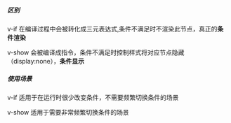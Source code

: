 ##### 区别

v-if 在编译过程中会被转化成三元表达式,条件不满足时不渲染此节点，真正的**条件渲染**

v-show 会被编译成指令，条件不满足时控制样式将对应节点隐藏 （display:none），**条件显示**

##### **使用场景**

v-if 适用于在运行时很少改变条件，不需要频繁切换条件的场景

v-show 适用于需要非常频繁切换条件的场景

